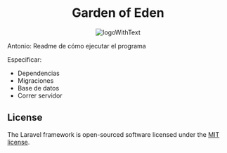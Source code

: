 <h1 align="center">Garden of Eden</h1>

<div align="center">
   
![logoWithText](https://github.com/santiagoneusa/PlantShop/assets/99107537/71c6a071-81c8-41d9-9a00-e71be0e7d379)

</div>


Antonio: Readme de cómo ejecutar el programa

Especificar:
- Dependencias
- Migraciones
- Base de datos
- Correr servidor

## License

The Laravel framework is open-sourced software licensed under the [MIT license](https://opensource.org/licenses/MIT).
